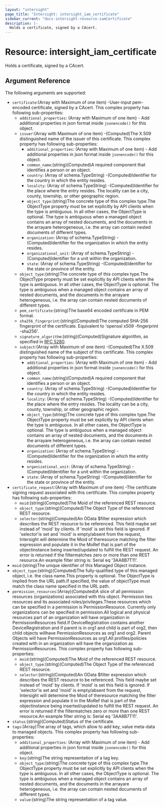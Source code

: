 ```yaml
---
layout: "intersight"
page_title: "Intersight: intersight_iam_certificate"
sidebar_current: "docs-intersight-resource-iamCertificate"
description: |-
  Holds a certificate, signed by a CAcert.
---
```


# Resource: intersight_iam_certificate
Holds a certificate, signed by a CAcert.
## Argument Reference
The following arguments are supported:
* `certificate`:(Array with Maximum of one item) -User-input pem-encoded certificate, signed by a CAcert.
This complex property has following sub-properties:
  + `additional_properties`:
(Array with Maximum of one item) - Add additional properties in json format inside `jsonencode()` for this object.
  + `issuer`:(Array with Maximum of one item) -(Computed)The X.509 distinguished name of the issuer of this certificate.
This complex property has following sub-properties:
    + `additional_properties`:
(Array with Maximum of one item) - Add additional properties in json format inside `jsonencode()` for this object.
    + `common_name`:(string)(Computed)A required component that identifies a person or an object.
    + `country`:
                (Array of schema.TypeString) -(Computed)Identifier for the country in which the entity resides.
    + `locality`:
                (Array of schema.TypeString) -(Computed)Identifier for the place where the entry resides. The locality can be a city, county, township, or other geographic region.
    + `object_type`:(string)The concrete type of this complex type.The ObjectType property must be set explicitly by API clients when the type is ambiguous. In all other cases, the ObjectType is optional. The type is ambiguous when a managed object contains an array of nested documents, and the documents in the arrayare heterogeneous, i.e. the array can contain nested documents of different types.
    + `organization`:
                (Array of schema.TypeString) -(Computed)Identifier for the organization in which the entity resides.
    + `organizational_unit`:
                (Array of schema.TypeString) -(Computed)Identifier for a unit within the organization.
    + `state`:
                (Array of schema.TypeString) -(Computed)Identifier for the state or province of the entity.
  + `object_type`:(string)The concrete type of this complex type.The ObjectType property must be set explicitly by API clients when the type is ambiguous. In all other cases, the ObjectType is optional. The type is ambiguous when a managed object contains an array of nested documents, and the documents in the arrayare heterogeneous, i.e. the array can contain nested documents of different types.
  + `pem_certificate`:(string)The base64 encoded certificate in PEM format.
  + `sha256_fingerprint`:(string)(Computed)The computed SHA-256 fingerprint of the certificate. Equivalent to 'openssl x509 -fingerprint -sha256'.
  + `signature_algorithm`:(string)(Computed)Signature algorithm, as specified in [RFC 5280](https://tools.ietf.org/html/rfc5280).
  + `subject`:(Array with Maximum of one item) -(Computed)The X.509 distinguished name of the subject of this certificate.
This complex property has following sub-properties:
    + `additional_properties`:
(Array with Maximum of one item) - Add additional properties in json format inside `jsonencode()` for this object.
    + `common_name`:(string)(Computed)A required component that identifies a person or an object.
    + `country`:
                (Array of schema.TypeString) -(Computed)Identifier for the country in which the entity resides.
    + `locality`:
                (Array of schema.TypeString) -(Computed)Identifier for the place where the entry resides. The locality can be a city, county, township, or other geographic region.
    + `object_type`:(string)The concrete type of this complex type.The ObjectType property must be set explicitly by API clients when the type is ambiguous. In all other cases, the ObjectType is optional. The type is ambiguous when a managed object contains an array of nested documents, and the documents in the arrayare heterogeneous, i.e. the array can contain nested documents of different types.
    + `organization`:
                (Array of schema.TypeString) -(Computed)Identifier for the organization in which the entity resides.
    + `organizational_unit`:
                (Array of schema.TypeString) -(Computed)Identifier for a unit within the organization.
    + `state`:
                (Array of schema.TypeString) -(Computed)Identifier for the state or province of the entity.
* `certificate_request`:(Array with Maximum of one item) -The certificate signing request associated with this certificate.
This complex property has following sub-properties:
  + `moid`:(string)(Computed)The Moid of the referenced REST resource.
  + `object_type`:(string)(Computed)The Object Type of the referenced REST resource.
  + `selector`:(string)(Computed)An OData $filter expression which describes the REST resource to be referenced. This field maybe set instead of 'moid' by clients. If 'moid' is set this field is ignored. If 'selector'is set and 'moid' is empty/absent from the request, Intersight will determine the Moid of theresource matching the filter expression and populate it in the MoRef that is part of the objectinstance being inserted/updated to fulfill the REST request. An error is returned if the filtermatches zero or more than one REST resource.An example filter string is: Serial eq '3AA8B7T11'.
* `moid`:(string)The unique identifier of this Managed Object instance.
* `object_type`:(string)(Computed)The fully-qualified type of this managed object, i.e. the class name.This property is optional. The ObjectType is implied from the URL path.If specified, the value of objectType must match the class name specified in the URL path.
* `permission_resources`:(Array)(Computed)A slice of all permission resources (organizations) associated with this object. Permission ties resources and its associated roles/privileges.These resources which can be specified in a permission is PermissionResource. Currently only organizations can be specified in permission.All logical and physical resources part of an organization will have organization in PermissionResources field.If DeviceRegistration contains another DeviceRegistration and if parent is in org1 and child is part of org2, then child objects willhave PermissionResources as org1 and org2. Parent Objects will have PermissionResources as org1.All profiles/policies created with in an organization will have the organization as PermissionResources.
This complex property has following sub-properties:
  + `moid`:(string)(Computed)The Moid of the referenced REST resource.
  + `object_type`:(string)(Computed)The Object Type of the referenced REST resource.
  + `selector`:(string)(Computed)An OData $filter expression which describes the REST resource to be referenced. This field maybe set instead of 'moid' by clients. If 'moid' is set this field is ignored. If 'selector'is set and 'moid' is empty/absent from the request, Intersight will determine the Moid of theresource matching the filter expression and populate it in the MoRef that is part of the objectinstance being inserted/updated to fulfill the REST request. An error is returned if the filtermatches zero or more than one REST resource.An example filter string is: Serial eq '3AA8B7T11'.
* `status`:(string)(Computed)Status of the certificate.
* `tags`:(Array)The array of tags, which allow to add key, value meta-data to managed objects.
This complex property has following sub-properties:
  + `additional_properties`:
(Array with Maximum of one item) - Add additional properties in json format inside `jsonencode()` for this object.
  + `key`:(string)The string representation of a tag key.
  + `object_type`:(string)The concrete type of this complex type.The ObjectType property must be set explicitly by API clients when the type is ambiguous. In all other cases, the ObjectType is optional. The type is ambiguous when a managed object contains an array of nested documents, and the documents in the arrayare heterogeneous, i.e. the array can contain nested documents of different types.
  + `value`:(string)The string representation of a tag value.
